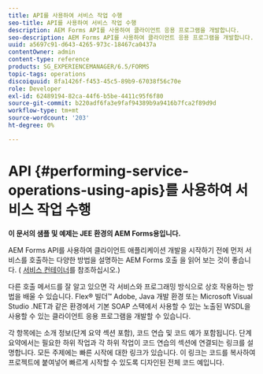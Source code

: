 ```yaml
---
title: API를 사용하여 서비스 작업 수행
seo-title: API를 사용하여 서비스 작업 수행
description: AEM Forms API를 사용하여 클라이언트 응용 프로그램을 개발합니다.
seo-description: AEM Forms API를 사용하여 클라이언트 응용 프로그램을 개발합니다.
uuid: a5697c91-d643-4265-973c-18467ca0437a
contentOwner: admin
content-type: reference
products: SG_EXPERIENCEMANAGER/6.5/FORMS
topic-tags: operations
discoiquuid: 8fa1426f-f453-45c5-89b9-67038f56c70e
role: Developer
exl-id: 62489194-82ca-44f6-b5be-4411c95f6f80
source-git-commit: b220adf6fa3e9faf94389b9a9416b7fca2f89d9d
workflow-type: tm+mt
source-wordcount: '203'
ht-degree: 0%

---
```


# API {#performing-service-operations-using-apis}를 사용하여 서비스 작업 수행

**이 문서의 샘플 및 예제는 JEE 환경의 AEM Forms용입니다.**

AEM Forms API를 사용하여 클라이언트 애플리케이션 개발을 시작하기 전에 먼저 서비스를 호출하는 다양한 방법을 설명하는 AEM Forms 호출 을 읽어 보는 것이 좋습니다. ( [서비스 컨테이너](/help/forms/developing/service-container.md#service-container)를 참조하십시오.)

다른 호출 메서드를 잘 알고 있으면 각 서비스와 프로그래밍 방식으로 상호 작용하는 방법을 배울 수 있습니다. Flex® 빌더™ Adobe, Java 개발 환경 또는 Microsoft Visual Studio .NET과 같은 환경에서 기본 SOAP 스택에서 사용할 수 있는 노출된 WSDL을 사용할 수 있는 클라이언트 응용 프로그램을 개발할 수 있습니다.

각 항목에는 소개 정보(단계 요약 섹션 포함), 코드 연습 및 코드 예가 포함됩니다. 단계 요약에서는 필요한 하위 작업과 각 하위 작업이 코드 연습의 섹션에 연결되는 링크를 설명합니다. 모든 주제에는 빠른 시작에 대한 링크가 있습니다. 이 링크는 코드를 복사하여 프로젝트에 붙여넣어 빠르게 시작할 수 있도록 디자인된 전체 코드 예입니다.
